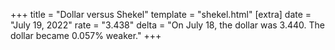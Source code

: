 +++
title = "Dollar versus Shekel"
template = "shekel.html"
[extra]
date = "July 19, 2022"
rate = "3.438"
delta = "On July 18, the dollar was 3.440. The dollar became 0.057% weaker."
+++
